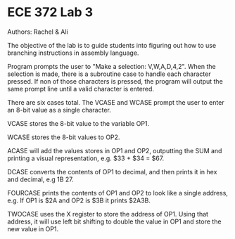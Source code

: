 # ECE 372 Lab 3
Authors: Rachel & Ali

The objective of the lab is to guide students into figuring out how to use branching instructions
in assembly language.

Program prompts the user to "Make a selection: V,W,A,D,4,2". When the selection is made, there is a 
subroutine case to handle each character pressed. If non of those characters is pressed, the program
will output the same prompt line until a valid character is entered.

There are six cases total. The VCASE and WCASE prompt the user to enter an 8-bit value as a single 
character. 

VCASE stores the 8-bit value to the variable OP1. 

WCASE stores the 8-bit values to OP2.

ACASE will add the values stores in OP1 and OP2, outputting the SUM and printing a visual representation,
e.g. $33 + $34 = $67.

DCASE converts the contents of OP1 to decimal, and then prints it in hex and 
decimal, e.g 1B 27. 

FOURCASE prints the contents of OP1 and OP2 to look like a single address,
e.g. If OP1 is $2A and OP2 is $3B it prints $2A3B. 

TWOCASE uses the X register to store the address of OP1. Using that address, it will use left bit shifting to double the value in OP1 and store the new value in OP1.
